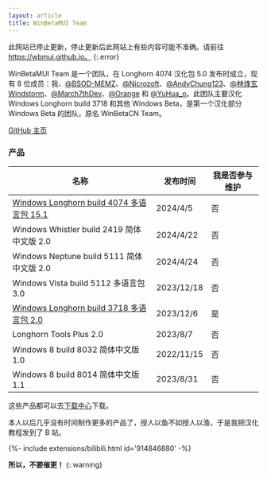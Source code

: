 ```yaml
---
layout: article
title: WinBetaMUI Team
---
```


此网站已停止更新，停止更新后此网站上有些内容可能不准确。请前往 https://wbmui.github.io。
{:.error}

WinBetaMUI Team 是一个团队，在 Longhorn 4074 汉化包 5.0 发布时成立，现有 8 位成员：我、[@BSOD-MEMZ](https://space.bilibili.com/1975308950)、[@Nicrozoft](https://space.bilibili.com/3546641434937345)、[@AndyChung123](https://space.bilibili.com/2119761603)、[@林烽玄Windstorm](https://space.bilibili.com/1171551865)、[@March7thDev](https://space.bilibili.com/515586861)、[@Orange](https://space.bilibili.com/576114286) 和 [@YuHua_o](https://space.bilibili.com/1468597922)。此团队主要汉化 Windows Longhorn build 3718 和其他 Windows Beta，是第一个汉化部分 Windows Beta 的团队，原名 WinBetaCN Team。

[GitHub 主页](https://github.com/wbmui)

### 产品

| 名称                                                         | 发布时间   | 我是否参与维护 |
| ------------------------------------------------------------ | ---------- | -------------- |
| [Windows Longhorn build 4074 多语言包 15.1](/2023/06/10/lh4074mui) | 2024/4/5   | 否             |
| Windows Whistler build 2419 简体中文版 2.0                   | 2024/4/22  | 否             |
| Windows Neptune build 5111 简体中文版 2.0                    | 2024/4/24  | 否             |
| Windows Vista build 5112 多语言包 3.0                        | 2023/12/18 | 否             |
| [Windows Longhorn build 3718 多语言包 2.0](/2023/09/19/lh3718mui) | 2023/12/6  | 是             |
| Longhorn Tools Plus 2.0                                      | 2023/8/7   | 否             |
| Windows 8 build 8032 简体中文版 1.0                          | 2022/11/15 | 否             |
| Windows 8 build 8014 简体中文版 1.1                          | 2023/8/31  | 否             |

这些产品都可以去[下载中心](/download)下载。

本人以后几乎没有时间制作更多的产品了，授人以鱼不如授人以渔，于是我把汉化教程发到了 B 站。
<div>{%- include extensions/bilibili.html id='914846880' -%}</div>

**所以，不要催更！**
{:.warning}